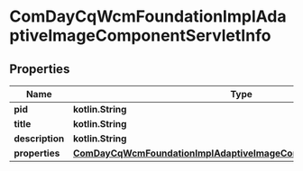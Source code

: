 
# ComDayCqWcmFoundationImplAdaptiveImageComponentServletInfo

## Properties
Name | Type | Description | Notes
------------ | ------------- | ------------- | -------------
**pid** | **kotlin.String** |  |  [optional]
**title** | **kotlin.String** |  |  [optional]
**description** | **kotlin.String** |  |  [optional]
**properties** | [**ComDayCqWcmFoundationImplAdaptiveImageComponentServletProperties**](ComDayCqWcmFoundationImplAdaptiveImageComponentServletProperties.md) |  |  [optional]



